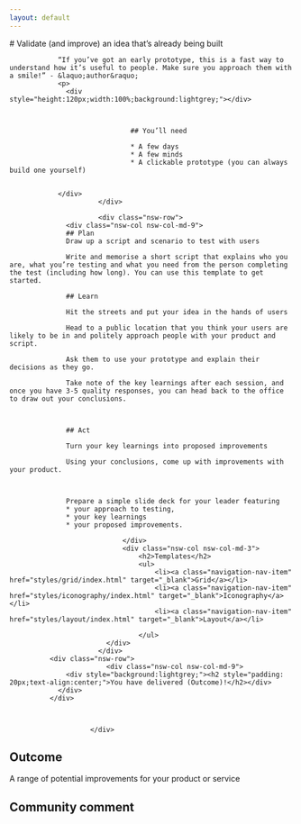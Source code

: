 ```yaml
---
layout: default
---
```

<div class="nsw-grid">
						  <div class="nsw-row nsw-m-bottom-sm">
						    <div class="nsw-col">
                # Validate (and improve) an idea that’s already being built

                “If you’ve got an early prototype, this is a fast way to understand how it’s useful to people. Make sure you approach them with a smile!” - &laquo;author&raquo;
                <p>
                  <div style="height:120px;width:100%;background:lightgrey;"></div>



                                  ## You’ll need

                                  * A few days
                                  * A few minds
                                  * A clickable prototype (you can always build one yourself)
                                  

                </div>
						  </div>

						  <div class="nsw-row">
                  <div class="nsw-col nsw-col-md-9">
                  ## Plan
                  Draw up a script and scenario to test with users

                  Write and memorise a short script that explains who you are, what you’re testing and what you need from the person completing the test (including how long). You can use this template to get started.  

                  ## Learn

                  Hit the streets and put your idea in the hands of users

                  Head to a public location that you think your users are likely to be in and politely approach people with your product and script.  

                  Ask them to use your prototype and explain their decisions as they go.  

                  Take note of the key learnings after each session, and once you have 3-5 quality responses, you can head back to the office to draw out your conclusions.  



                  ## Act

                  Turn your key learnings into proposed improvements

                  Using your conclusions, come up with improvements with your product.  



                  Prepare a simple slide deck for your leader featuring
                  * your approach to testing,  
                  * your key learnings  
                  * your proposed improvements.   

							    </div>
							    <div class="nsw-col nsw-col-md-3">
									<h2>Templates</h2>
									<ul>
										<li><a class="navigation-nav-item" href="styles/grid/index.html" target="_blank">Grid</a></li>
										<li><a class="navigation-nav-item" href="styles/iconography/index.html" target="_blank">Iconography</a></li>
										<li><a class="navigation-nav-item" href="styles/layout/index.html" target="_blank">Layout</a></li>

									</ul>
						    </div>
						  </div>
              <div class="nsw-row">
						    <div class="nsw-col nsw-col-md-9">
                  <div style="background:lightgrey;"><h2 style="padding: 20px;text-align:center;">You have delivered (Outcome)!</h2></div>
                </div>
              </div>



						</div>




## Outcome

A range of potential improvements for your product or service

## Community comment
